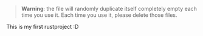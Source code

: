 > **Warning**: the file will randomly duplicate itself completely empty each time you use it. Each time you use it, please delete those files.


This is my first rustproject :D
